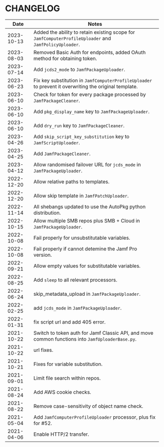 # CHANGELOG

| Date       | Notes                                                                                                  |
| ---------- | ------------------------------------------------------------------------------------------------------ |
| 2023-10-13 | Added the ability to retain existing scope for `JamfComputerProfileUploader` and `JamfPolicyUploader`. |
| 2023-08-03 | Removed Basic Auth for endpoints, added OAuth method for obtaining token.                              |
| 2023-07-14 | Add `jcds2_mode` to `JamfPackageUploader`.                                                             |
| 2023-06-23 | Fix key substitution in `JamfComputerProfileUploader` to prevent it overwriting the original template. |
| 2023-06-10 | Check for token for every package processed by `JamfPackageCleaner`.                                   |
| 2023-06-10 | Add `pkg_display_name` key to `JamfPackageUploader`.                                                   |
| 2023-06-10 | Add `dry_run` key to `JamfPackageCleaner`.                                                             |
| 2023-04-26 | Add `skip_script_key_substitution` key to `JamfScriptUploader`.                                        |
| 2023-04-25 | Add `JamfPackageCleaner`.                                                                              |
| 2023-04-12 | Allow randomised failover URL for `jcds_mode` in `JamfPackageUploader`.                                |
| 2022-12-20 | Allow relative paths to templates.                                                                     |
| 2022-12-20 | Allow skip template in `JamfPatchUploader`.                                                            |
| 2022-11-14 | All shebangs updated to use the AutoPkg python distribution.                                           |
| 2022-10-15 | Allow multiple SMB repos plus SMB + Cloud in `JamfPackageUploader`.                                    |
| 2022-10-08 | Fail properly for unsubstitutable variables.                                                           |
| 2022-10-08 | Fail properly if cannot detemine the Jamf Pro version.                                                 |
| 2022-09-21 | Allow empty values for substitutable variables.                                                        |
| 2022-08-25 | Add `sleep` to all relevant processors.                                                                |
| 2022-06-24 | skip_metadata_upload in `JamfPackageUploader`.                                                         |
| 2022-02-25 | add `jcds_mode` in `JamfPackageUploader`.                                                              |
| 2022-01-31 | fix script url and add 405 error.                                                                      |
| 2021-10-22 | Switch to token auth for Jamf Classic API, and move common functions into `JamfUploaderBase.py`.       |
| 2021-10-22 | url fixes.                                                                                             |
| 2021-10-21 | Fixes for variable substitution.                                                                       |
| 2021-09-01 | Limit file search within repos.                                                                        |
| 2021-08-24 | Add AWS cookie checks.                                                                                 |
| 2021-08-22 | Remove case-sensitivity of object name check.                                                          |
| 2021-05-04 | Add `JamfComputerProfileUploader` processor, plus fix for #52.                                         |
| 2021-04-06 | Enable HTTP/2 transfer.                                                                                |
